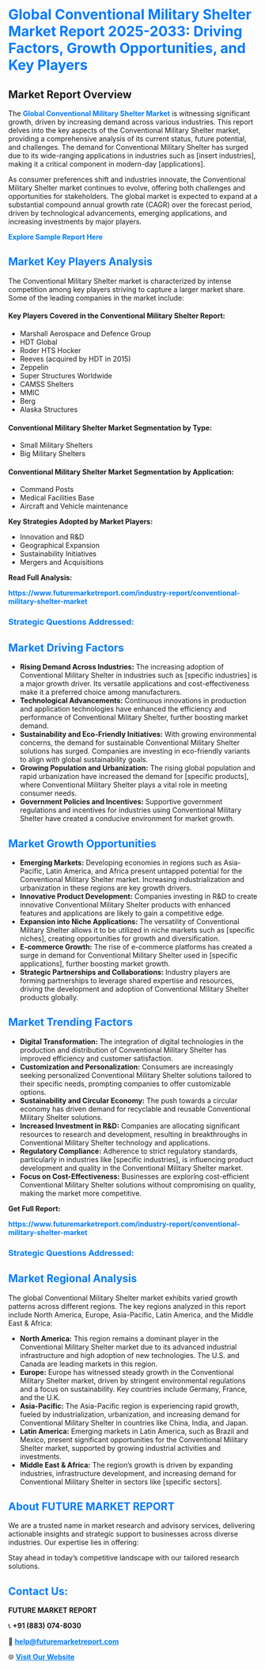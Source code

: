 <h1 style="color: #007BFF;">Global Conventional Military Shelter Market Report 2025-2033: Driving Factors, Growth Opportunities, and Key Players</h1>

<section id="overview">
<h2>Market Report Overview</h2>
<p>The <a href="https://www.futuremarketreport.com/industry-report/conventional-military-shelter-market" style="color: #007BFF; text-decoration: none;"><strong>Global Conventional Military Shelter Market</strong></a> is witnessing significant growth, driven by increasing demand across various industries. This report delves into the key aspects of the Conventional Military Shelter market, providing a comprehensive analysis of its current status, future potential, and challenges. The demand for Conventional Military Shelter has surged due to its wide-ranging applications in industries such as [insert industries], making it a critical component in modern-day [applications].</p>
<p>As consumer preferences shift and industries innovate, the Conventional Military Shelter market continues to evolve, offering both challenges and opportunities for stakeholders. The global market is expected to expand at a substantial compound annual growth rate (CAGR) over the forecast period, driven by technological advancements, emerging applications, and increasing investments by major players.</p>
</section>

<section id="overview">
<p><a href="https://www.futuremarketreport.com/request-sample/reportId=108916" style="color: #007BFF; text-decoration: none;"><strong>Explore Sample Report Here</strong></a></p>
</section>

<section id="key-players">
<h2 style="color: #007BFF;">Market Key Players Analysis</h2>
<p>The Conventional Military Shelter market is characterized by intense competition among key players striving to capture a larger market share. Some of the leading companies in the market include:</p>
<h4>Key Players Covered in the Conventional Military Shelter Report:</h4>
<ul><li>Marshall Aerospace and Defence Group</li><li>HDT Global</li><li>Roder HTS Hocker</li><li>Reeves (acquired by HDT in 2015)</li><li>Zeppelin</li><li>Super Structures Worldwide</li><li>CAMSS Shelters</li><li>MMIC</li><li>Berg</li><li>Alaska Structures</li></ul>
<h4>Conventional Military Shelter Market Segmentation by Type:</h4>
<ul><li>Small Military Shelters</li><li>Big Military Shelters</li></ul>

<h4>Conventional Military Shelter Market Segmentation by Application:</h4>
<ul><li>Command Posts</li><li>Medical Facilities Base</li><li>Aircraft and Vehicle maintenance</li></ul>
<p><strong>Key Strategies Adopted by Market Players:</strong></p>
<ul>
<li>Innovation and R&D</li>
<li>Geographical Expansion</li>
<li>Sustainability Initiatives</li>
<li>Mergers and Acquisitions</li>
</ul>
</section>

<section>
<p><strong>Read Full Analysis: </strong></p><a href="https://www.futuremarketreport.com/industry-report/conventional-military-shelter-market" style="color: #007BFF; text-decoration: none;"><strong>https://www.futuremarketreport.com/industry-report/conventional-military-shelter-market</strong></a>
<h3 style="color: #007BFF;">Strategic Questions Addressed:</h3>
</section>

<section id="driving-factors">
<h2 style="color: #007BFF;">Market Driving Factors</h2>
<ul>
<li><strong>Rising Demand Across Industries:</strong> The increasing adoption of Conventional Military Shelter in industries such as [specific industries] is a major growth driver. Its versatile applications and cost-effectiveness make it a preferred choice among manufacturers.</li>
<li><strong>Technological Advancements:</strong> Continuous innovations in production and application technologies have enhanced the efficiency and performance of Conventional Military Shelter, further boosting market demand.</li>
<li><strong>Sustainability and Eco-Friendly Initiatives:</strong> With growing environmental concerns, the demand for sustainable Conventional Military Shelter solutions has surged. Companies are investing in eco-friendly variants to align with global sustainability goals.</li>
<li><strong>Growing Population and Urbanization:</strong> The rising global population and rapid urbanization have increased the demand for [specific products], where Conventional Military Shelter plays a vital role in meeting consumer needs.</li>
<li><strong>Government Policies and Incentives:</strong> Supportive government regulations and incentives for industries using Conventional Military Shelter have created a conducive environment for market growth.</li>
</ul>
</section>

<section id="growth-opportunities">
<h2 style="color: #007BFF;">Market Growth Opportunities</h2>
<ul>
<li><strong>Emerging Markets:</strong> Developing economies in regions such as Asia-Pacific, Latin America, and Africa present untapped potential for the Conventional Military Shelter market. Increasing industrialization and urbanization in these regions are key growth drivers.</li>
<li><strong>Innovative Product Development:</strong> Companies investing in R&D to create innovative Conventional Military Shelter products with enhanced features and applications are likely to gain a competitive edge.</li>
<li><strong>Expansion into Niche Applications:</strong> The versatility of Conventional Military Shelter allows it to be utilized in niche markets such as [specific niches], creating opportunities for growth and diversification.</li>
<li><strong>E-commerce Growth:</strong> The rise of e-commerce platforms has created a surge in demand for Conventional Military Shelter used in [specific applications], further boosting market growth.</li>
<li><strong>Strategic Partnerships and Collaborations:</strong> Industry players are forming partnerships to leverage shared expertise and resources, driving the development and adoption of Conventional Military Shelter products globally.</li>
</ul>
</section>

<section id="trending-factors">
<h2 style="color: #007BFF;">Market Trending Factors</h2>
<ul>
<li><strong>Digital Transformation:</strong> The integration of digital technologies in the production and distribution of Conventional Military Shelter has improved efficiency and customer satisfaction.</li>
<li><strong>Customization and Personalization:</strong> Consumers are increasingly seeking personalized Conventional Military Shelter solutions tailored to their specific needs, prompting companies to offer customizable options.</li>
<li><strong>Sustainability and Circular Economy:</strong> The push towards a circular economy has driven demand for recyclable and reusable Conventional Military Shelter solutions.</li>
<li><strong>Increased Investment in R&D:</strong> Companies are allocating significant resources to research and development, resulting in breakthroughs in Conventional Military Shelter technology and applications.</li>
<li><strong>Regulatory Compliance:</strong> Adherence to strict regulatory standards, particularly in industries like [specific industries], is influencing product development and quality in the Conventional Military Shelter market.</li>
<li><strong>Focus on Cost-Effectiveness:</strong> Businesses are exploring cost-efficient Conventional Military Shelter solutions without compromising on quality, making the market more competitive.</li>
</ul>
</section>

<section>
<p><strong>Get Full Report: </strong></p><a href="https://www.futuremarketreport.com/industry-report/conventional-military-shelter-market" style="color: #007BFF; text-decoration: none;"><strong>https://www.futuremarketreport.com/industry-report/conventional-military-shelter-market</strong></a>
<h3 style="color: #007BFF;">Strategic Questions Addressed:</h3>
</section>


<section id="regional-analysis">
<h2 style="color: #007BFF;">Market Regional Analysis</h2>
<p>The global Conventional Military Shelter market exhibits varied growth patterns across different regions. The key regions analyzed in this report include North America, Europe, Asia-Pacific, Latin America, and the Middle East & Africa:</p>
<ul>
<li><strong>North America:</strong> This region remains a dominant player in the Conventional Military Shelter market due to its advanced industrial infrastructure and high adoption of new technologies. The U.S. and Canada are leading markets in this region.</li>
<li><strong>Europe:</strong> Europe has witnessed steady growth in the Conventional Military Shelter market, driven by stringent environmental regulations and a focus on sustainability. Key countries include Germany, France, and the U.K.</li>
<li><strong>Asia-Pacific:</strong> The Asia-Pacific region is experiencing rapid growth, fueled by industrialization, urbanization, and increasing demand for Conventional Military Shelter in countries like China, India, and Japan.</li>
<li><strong>Latin America:</strong> Emerging markets in Latin America, such as Brazil and Mexico, present significant opportunities for the Conventional Military Shelter market, supported by growing industrial activities and investments.</li>
<li><strong>Middle East & Africa:</strong> The region’s growth is driven by expanding industries, infrastructure development, and increasing demand for Conventional Military Shelter in sectors like [specific sectors].</li>
</ul>
</section>

<footer>
<h2 style="color: #007BFF;">About FUTURE MARKET REPORT</h2>
<p>We are a trusted name in market research and advisory services, delivering actionable insights and strategic support to businesses across diverse industries. Our expertise lies in offering:</p>

<p>Stay ahead in today’s competitive landscape with our tailored research solutions.</p>

<h2 style="color: #007BFF;">Contact Us:</h2>
<p><strong>FUTURE MARKET REPORT</strong></p>
<p>📞 <strong>+91 (883) 074-8030</strong></p>
<p>📧 <strong><a href="mailto:help@futuremarketreport.com" style="color: #007BFF;">help@futuremarketreport.com</a></strong></p>
<p>🌐 <strong><a href="https://www.futuremarketreport.com/" style="color: #007BFF;">Visit Our Website</a></strong></p>
</footer>